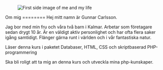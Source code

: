 <figure>
		<img src='img/mainpic.jpg' alt='First side image of me and my life'/>
</figure>
Om mig
========
Hej mitt namn är Gunnar Carlsson.

Jag bor med min fru och våra två barn i Kalmar. Arbetar som företagare sedan drygt 10 år. Är en väldigt aktiv personlighet och har ofta flera saker igång samtidigt. Flänger gärna runt i världen och i vår fantastiska natur.

Läser denna kurs i paketet Databaser, HTML, CSS och skriptbaserad PHP-programmering

Ska bli roligt att ta mig an denna kurs och utveckla mina php-kunskaper.


